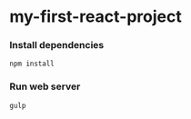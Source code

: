 # my-first-react-project

### Install dependencies
```
npm install
```

### Run web server
```
gulp
```